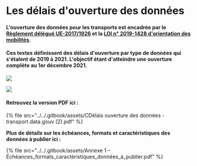 # Les délais d'ouverture des données

#### L'ouverture des données pour les transports est encadrée par le [Règlement délégué UE-2017/1926](https://eur-lex.europa.eu/legal-content/FR/TXT/PDF/?uri=CELEX:32017R1926\&from=IT) et la [LOI n° 2019-1428 d'orientation des mobilités](https://www.legifrance.gouv.fr/jorf/id/JORFTEXT000039666574?r=oNh6LT6E8L).&#x20;

#### Ces textes définissent des délais d'ouverture par type de données qui s'étalent de 2019 à 2021. L'objectif étant d'atteindre une ouverture complète au 1er décembre 2021.&#x20;



![](<../../.gitbook/assets/Délais ouverture des données - transport.data.gouv\_1.jpg>)

![](<../../.gitbook/assets/Délais ouverture des données - transport.data.gouv\_2 (1).jpg>)



#### Retrouvez la version PDF ici :&#x20;

{% file src="../../.gitbook/assets/CDélais ouverture des données - transport.data.gouv (2).pdf" %}

**Plus de détails sur les échéances, formats et caractéristiques des données à publier ici :**

{% file src="../../.gitbook/assets/Annexe 1 – Échéances_formats_caractéristiques_données_à_publier.pdf" %}
